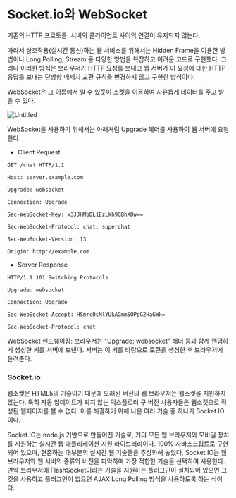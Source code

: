 # Socket.io와 WebSocket

기존의 HTTP 프로토콜: 서버와 클라이언트 사이의 연결이 유지되지 않는다.

 따라서 상호작용(실시간 통신)하는 웹 서비스를 위해서는 Hidden Frame을 이용한 방법이나 Long Polling, Stream 등 다양한 방법을 복잡하고 어려운 코드로 구현했다. 그러나 이러한 방식은 브라우저가 HTTP 요청를 보내고 웹 서버가 이 요청에 대한 HTTP 응답를 보내는 단방향 메세지 교환 규칙을 변경하지 않고 구현한 방식이다.

WebSocket은 그 이름에서 알 수 있듯이 소켓을 이용하여 자유롭게 데이터를 주고 받을 수 있다. 

![Untitled](https://s3.us-west-2.amazonaws.com/secure.notion-static.com/671631ec-776b-45b8-9303-8eafaf5000b4/Untitled.png?X-Amz-Algorithm=AWS4-HMAC-SHA256&X-Amz-Content-Sha256=UNSIGNED-PAYLOAD&X-Amz-Credential=AKIAT73L2G45EIPT3X45%2F20220811%2Fus-west-2%2Fs3%2Faws4_request&X-Amz-Date=20220811T090054Z&X-Amz-Expires=86400&X-Amz-Signature=8204a5c8f3bb7e01275b1900eff298a032d1c8a02738675d795501f377e566a0&X-Amz-SignedHeaders=host&response-content-disposition=filename%20%3D%22Untitled.png%22&x-id=GetObject)

WebSocket을 사용하기 위해서는 아래처럼 Upgrade 헤더를 사용하여 웹 서버에 요청한다.

- Client Request

`GET /chat HTTP/1.1`

`Host: server.example.com`

`Upgrade: websocket`

`Connection: Upgrade`

`Sec-WebSocket-Key: x3JJHMbDL1EzLkh9GBhXDw==`

`Sec-WebSocket-Protocol: chat, superchat`

`Sec-WebSocket-Version: 13`

`Origin: http://example.com`

- Server Response

`HTTP/1.1 101 Switching Protocols`

`Upgrade: websocket`

`Connection: Upgrade`

`Sec-WebSocket-Accept: HSmrc0sMlYUkAGmm5OPpG2HaGWk=`

`Sec-WebSocket-Protocol: chat`

WebSocket 핸드쉐이킹: 브라우저는 "Upgrade: websocket" 헤더 등과 함께 랜덤하게 생성한 키를 서버에 보낸다. 서버는 이 키를 바탕으로 토큰을 생성한 후 브라우저에 돌려준다. 

### **Socket.io**

 웹소켓은 HTML5의 기술이기 때문에 오래된 버전의 웹 브라우저는 웹소켓을 지원하지 않는다. 특히 자동 업데이트가 되지 않는 익스플로러 구 버전 사용자들은 웹소켓으로 작성된 웹페이지를 볼 수 없다. 이를 해결하기 위해 나온 여러 기술 중 하나가 Socket.IO이다.

 Socket.IO는 node.js 기반으로 만들어진 기술로, 거의 모든 웹 브라우저와 모바일 장치를 지원하는 실시간 웹 애플리케이션 지원 라이브러리이다. 100% 자바스크립트로 구현되어 있으며, 현존하는 대부분의 실시간 웹 기술들을 추상화해 놓았다. Socket.IO는 웹 브라우저와 웹 서버의 종류와 버전을 파악하여 가장 적합한 기술을 선택하여 사용한다. 만약 브라우저에 FlashSocket이라는 기술을 지원하는 플러그인이 설치되어 있으면 그것을 사용하고 플러그인이 없으면 AJAX Long Polling 방식을 사용하도록 하는 식이다.
